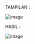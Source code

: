 TAMPILAN : 

![image](https://github.com/user-attachments/assets/57583690-308a-4e85-a6bd-c0c0031025a5)

HASIL :

![image](https://github.com/user-attachments/assets/aa288535-a161-4dc6-b20d-5d6981251823)

